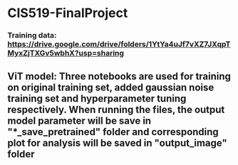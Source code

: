 # CIS519-FinalProject
### Training data: https://drive.google.com/drive/folders/1YtYa4uJf7vXZ7JXqpTMyxZjTXGv5wbhX?usp=sharing
## ViT model: Three notebooks are used for training on original training set, added gaussian noise training set and hyperparameter tuning respectively. When running the  files, the output model parameter will be save in "*_save_pretrained" folder and corresponding plot for analysis will be saved in "output_image" folder  
